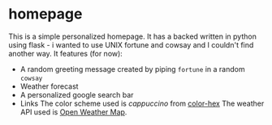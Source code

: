# homepage
This is a simple personalized homepage.
It has a backed written in python using flask - i wanted to use UNIX fortune and cowsay and I couldn't find another way.
It features (for now):
- A random greeting message created by piping ```fortune``` in a random ```cowsay```
- Weather forecast
- A personalized google search bar
- Links
The color scheme used is *cappuccino* from [color-hex](http://www.color-hex.com/color-palette/389.)
The weather API used is [Open Weather Map](http://openweathermap.org/api).
